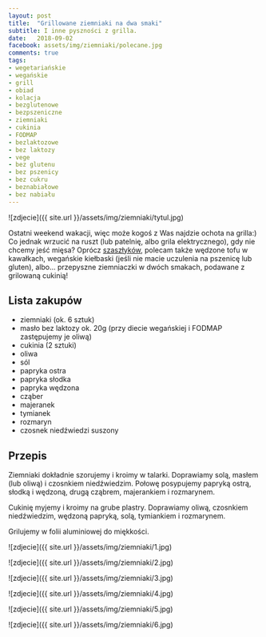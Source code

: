 ```yaml
---
layout: post
title:  "Grillowane ziemniaki na dwa smaki"
subtitle: I inne pyszności z grilla.
date:   2018-09-02
facebook: assets/img/ziemniaki/polecane.jpg
comments: true
tags:
- wegetariańskie
- wegańskie
- grill
- obiad
- kolacja
- bezglutenowe
- bezpszeniczne
- ziemniaki
- cukinia
- FODMAP
- bezlaktozowe
- bez laktozy
- vege
- bez glutenu
- bez pszenicy
- bez cukru
- beznabiałowe
- bez nabiału
---
```


![zdjecie]({{ site.url }}/assets/img/ziemniaki/tytul.jpg)

Ostatni weekend wakacji, więc może kogoś z Was najdzie ochota na grilla:) Co jednak wrzucić na ruszt (lub patelnię, albo grila elektrycznego), gdy nie chcemy jeść mięsa? Oprócz [szaszłyków](http://pokarmlove.com.pl/szaszlyki-z-grilla/), polecam także wędzone tofu w kawałkach, wegańskie kiełbaski (jeśli nie macie uczulenia na pszenicę lub gluten), albo... przepyszne ziemniaczki w dwóch smakach, podawane z grilowaną cukinią!

## Lista zakupów

* ziemniaki (ok. 6 sztuk)
* masło bez laktozy ok. 20g (przy diecie wegańskiej i FODMAP zastępujemy je oliwą)
* cukinia (2 sztuki)
* oliwa
* sól
* papryka ostra
* papryka słodka
* papryka wędzona
* cząber
* majeranek
* tymianek
* rozmaryn
* czosnek niedźwiedzi suszony

## Przepis

Ziemniaki dokładnie szorujemy i kroimy w talarki. Doprawiamy solą, masłem (lub oliwą) i czosnkiem niedźwiedzim. Połowę posypujemy papryką ostrą, słodką i wędzoną, drugą cząbrem, majerankiem i rozmarynem. 

Cukinię myjemy i kroimy na grube plastry. Doprawiamy oliwą, czosnkiem niedźwiedzim, wędzoną papryką, solą, tymiankiem i rozmarynem.

Grilujemy w folii aluminiowej do miękkości.

![zdjecie]({{ site.url }}/assets/img/ziemniaki/1.jpg)

![zdjecie]({{ site.url }}/assets/img/ziemniaki/2.jpg)

![zdjecie]({{ site.url }}/assets/img/ziemniaki/3.jpg)

![zdjecie]({{ site.url }}/assets/img/ziemniaki/4.jpg)

![zdjecie]({{ site.url }}/assets/img/ziemniaki/5.jpg)

![zdjecie]({{ site.url }}/assets/img/ziemniaki/6.jpg)
